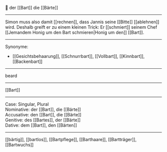 🔵 der [[Bart]]
die [[Bärte]]

---
Simon muss also damit [[rechnen]], dass Jannis seine [[Bitte]] [[ablehnen]] wird. Deshalb greift er zu einem kleinen Trick: Er [[schmiert]] seinem Chef [[Jemandem Honig um den Bart schmieren|Honig um den]] [[Bart]].


---
Synonyme:
- [[Gesichtsbehaarung]], [[Schnurrbart]], [[Vollbart]], [[Kinnbart]], [[Backenbart]]

---
beard

---
[[Bart]]

---
Case: Singular, Plural  
Nominative: der [[Bart]], die [[Bärte]]  
Accusative: den [[Bart]], die [[Bärte]]  
Genitive: des [[Bartes]], der [[Bärte]]  
Dative: dem [[Bart]], den [[Bärten]] 

---
[[bärtig]], [[bartlos]], [[Bartpflege]], [[Barthaare]], [[Bartträger]], [[Bartwuchs]]